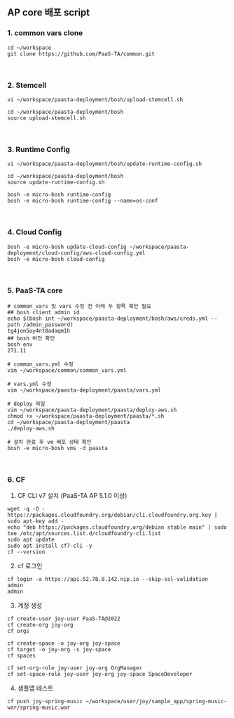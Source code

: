 ## AP core 배포 script

### 1. common vars clone
```shell
cd ~/workspace
git clone https://github.com/PaaS-TA/common.git
```

<br />

### 2. Stemcell
```shell
vi ~/workspace/paasta-deployment/bosh/upload-stemcell.sh

cd ~/workspace/paasta-deployment/bosh
source upload-stemcell.sh
```

<br />

### 3. Runtime Config
```shell
vi ~/workspace/paasta-deployment/bosh/update-runtime-config.sh

cd ~/workspace/paasta-deployment/bosh
source update-runtime-config.sh

bosh -e micro-bosh runtime-config
bosh -e micro-bosh runtime-config --name=os-conf
```

<br />

### 4. Cloud Config
```shell
bosh -e micro-bosh update-cloud-config ~/workspace/paasta-deployment/cloud-config/aws-cloud-config.yml
bosh -e micro-bosh cloud-config 
```

<br />

### 5. PaaS-TA core
```shell
# common_vars 및 vars 수정 전 아래 두 항목 확인 필요
## bosh client admin id
echo $(bosh int ~/workspace/paasta-deployment/bosh/aws/creds.yml --path /admin_password)
tg4jon5oy4nt8adaqm1h
## bosh 버전 확인
bosh env
271.11

# common_vars.yml 수정
vim ~/workspace/common/common_vars.yml

# vars.yml 수정
vim ~/workspace/paasta-deployment/paasta/vars.yml

# deploy 파일
vim ~/workspace/paasta-deployment/paasta/deploy-aws.sh
chmod +x ~/workspace/paasta-deployment/paasta/*.sh
cd ~/workspace/paasta-deployment/paasta
./deploy-aws.sh

# 설치 완료 후 vm 배포 상태 확인
bosh -e micro-bosh vms -d paasta
```

<br />

### 6. CF
1. CF CLI v7 설치 (PaaS-TA AP 5.1.0 이상)
```shell
wget -q -O - https://packages.cloudfoundry.org/debian/cli.cloudfoundry.org.key | sudo apt-key add -
echo "deb https://packages.cloudfoundry.org/debian stable main" | sudo tee /etc/apt/sources.list.d/cloudfoundry-cli.list
sudo apt update
sudo apt install cf7-cli -y
cf --version
```

2. cf 로그인
```shell
cf login -a https://api.52.78.8.142.nip.io --skip-ssl-validation
admin
admin
```

3. 계정 생성
```shell
cf create-user joy-user PaaS-TA@2022
cf create-org joy-org
cf orgs

cf create-space -o joy-org joy-space
cf target -o joy-org -s joy-space
cf spaces

cf set-org-role joy-user joy-org OrgManager
cf set-space-role joy-user joy-org joy-space SpaceDeveloper
```

4. 샘플앱 테스트
```shell
cf push joy-spring-music ~/workspace/user/joy/sample_app/spring-music-war/spring-music.war
```